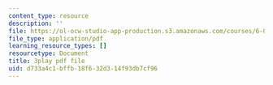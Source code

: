 ```yaml
---
content_type: resource
description: ''
file: https://ol-ocw-studio-app-production.s3.amazonaws.com/courses/6-0001-introduction-to-computer-science-and-programming-in-python-fall-2016/d733a4c1bffb18f632d314f93db7cf96_0jljZRnHwOI.pdf
file_type: application/pdf
learning_resource_types: []
resourcetype: Document
title: 3play pdf file
uid: d733a4c1-bffb-18f6-32d3-14f93db7cf96
---
```

